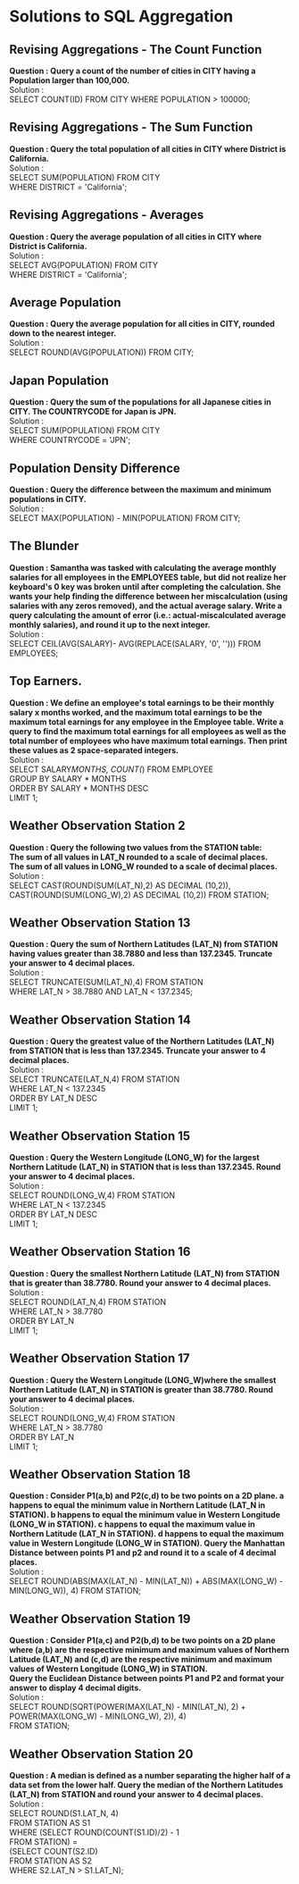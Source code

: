 # Solutions to SQL Aggregation  
  
## Revising Aggregations - The Count Function  
**Question : Query a count of the number of cities in CITY having a Population larger than 100,000.**   
Solution :   
SELECT COUNT(ID) FROM CITY
WHERE POPULATION > 100000;  

## Revising Aggregations - The Sum Function  
**Question : Query the total population of all cities in CITY where District is California.**   
Solution :   
SELECT SUM(POPULATION) FROM CITY  
WHERE DISTRICT = 'California';  

## Revising Aggregations - Averages  
**Question : Query the average population of all cities in CITY where District is California.**   
Solution :   
SELECT AVG(POPULATION) FROM CITY  
WHERE DISTRICT = 'California';  

## Average Population  
**Question : Query the average population for all cities in CITY, rounded down to the nearest integer.**   
Solution :   
SELECT ROUND(AVG(POPULATION)) FROM CITY;  

## Japan Population  
**Question : Query the sum of the populations for all Japanese cities in CITY. The COUNTRYCODE for Japan is JPN.**   
Solution :   
SELECT SUM(POPULATION) FROM CITY  
WHERE COUNTRYCODE = 'JPN';  

## Population Density Difference  
**Question : Query the difference between the maximum and minimum populations in CITY.**   
Solution :   
SELECT MAX(POPULATION) - MIN(POPULATION) FROM CITY;  

## The Blunder   
**Question : Samantha was tasked with calculating the average monthly salaries for all employees in the EMPLOYEES table, but did not realize her keyboard's 0 key was broken until after completing the calculation. She wants your help finding the difference between her miscalculation (using salaries with any zeros removed), and the actual average salary.
Write a query calculating the amount of error (i.e.: actual-miscalculated  average monthly salaries), and round it up to the next integer.**   
Solution :   
SELECT CEIL(AVG(SALARY)- AVG(REPLACE(SALARY, '0', ''))) FROM EMPLOYEES;  

## Top Earners.   
**Question : We define an employee's total earnings to be their monthly salary x months worked, and the maximum total earnings to be the maximum total earnings for any employee in the Employee table. Write a query to find the maximum total earnings for all employees as well as the total number of employees who have maximum total earnings. Then print these values as 2 space-separated integers.**   
Solution :   
SELECT SALARY*MONTHS, COUNT(*) FROM EMPLOYEE  
GROUP BY SALARY * MONTHS  
ORDER BY SALARY * MONTHS DESC  
LIMIT 1;  

## Weather Observation Station 2      
**Question : Query the following two values from the STATION table:  
The sum of all values in LAT_N rounded to a scale of  decimal places.  
The sum of all values in LONG_W rounded to a scale of  decimal places.**   
Solution :   
SELECT CAST(ROUND(SUM(LAT_N),2) AS DECIMAL (10,2)),   
CAST(ROUND(SUM(LONG_W),2) AS DECIMAL (10,2)) FROM STATION;  

## Weather Observation Station 13     
**Question : Query the sum of Northern Latitudes (LAT_N) from STATION having values greater than 38.7880 and less than 137.2345. Truncate your answer to 4 decimal places.**   
Solution :   
SELECT TRUNCATE(SUM(LAT_N),4) FROM STATION  
WHERE LAT_N > 38.7880 AND LAT_N < 137.2345;  

## Weather Observation Station 14     
**Question : Query the greatest value of the Northern Latitudes (LAT_N) from STATION that is less than 137.2345. Truncate your answer to 4 decimal places.**   
Solution :   
SELECT TRUNCATE(LAT_N,4) FROM STATION  
WHERE LAT_N < 137.2345  
ORDER BY LAT_N DESC  
LIMIT 1;  

## Weather Observation Station 15  
**Question : Query the Western Longitude (LONG_W) for the largest Northern Latitude (LAT_N) in STATION that is less than 137.2345. Round your answer to 4 decimal places.**   
Solution :   
SELECT ROUND(LONG_W,4) FROM STATION   
WHERE LAT_N < 137.2345  
ORDER BY LAT_N DESC  
LIMIT 1;  

## Weather Observation Station 16    
**Question : Query the smallest Northern Latitude (LAT_N) from STATION that is greater than 38.7780. Round your answer to 4 decimal places.**   
Solution :   
SELECT ROUND(LAT_N,4) FROM STATION  
WHERE LAT_N > 38.7780  
ORDER BY LAT_N  
LIMIT 1;  

## Weather Observation Station 17      
**Question : Query the Western Longitude (LONG_W)where the smallest Northern Latitude (LAT_N) in STATION is greater than 38.7780. Round your answer to 4 decimal places.**   
Solution :   
SELECT ROUND(LONG_W,4) FROM STATION  
WHERE LAT_N > 38.7780  
ORDER BY LAT_N  
LIMIT 1;  

## Weather Observation Station 18        
**Question : Consider P1(a,b) and P2(c,d) to be two points on a 2D plane.
a happens to equal the minimum value in Northern Latitude (LAT_N in STATION).
b happens to equal the minimum value in Western Longitude (LONG_W in STATION).
c happens to equal the maximum value in Northern Latitude (LAT_N in STATION).
d happens to equal the maximum value in Western Longitude (LONG_W in STATION).
Query the Manhattan Distance between points P1 and p2 and round it to a scale of 4 decimal places.**   
Solution :   
SELECT ROUND(ABS(MAX(LAT_N) - MIN(LAT_N)) + ABS(MAX(LONG_W) - MIN(LONG_W)), 4) FROM STATION;  

## Weather Observation Station 19          
**Question : Consider P1(a,c) and P2(b,d) to be two points on a 2D plane where (a,b) are the respective minimum and maximum values of Northern Latitude (LAT_N) and (c,d) are the respective minimum and maximum values of Western Longitude (LONG_W) in STATION.  
Query the Euclidean Distance between points P1 and P2 and format your answer to display 4 decimal digits.**   
Solution :   
SELECT ROUND(SQRT(POWER(MAX(LAT_N) - MIN(LAT_N), 2) + POWER(MAX(LONG_W) - MIN(LONG_W), 2)), 4)  
FROM STATION;   

## Weather Observation Station 20            
**Question : A median is defined as a number separating the higher half of a data set from the lower half. Query the median of the Northern Latitudes (LAT_N) from STATION and round your answer to 4 decimal places.**   
Solution :   
SELECT ROUND(S1.LAT_N, 4)   
FROM STATION AS S1   
WHERE (SELECT ROUND(COUNT(S1.ID)/2) - 1   
        FROM STATION) =   
        (SELECT COUNT(S2.ID)   
        FROM STATION AS S2   
        WHERE S2.LAT_N > S1.LAT_N);   
